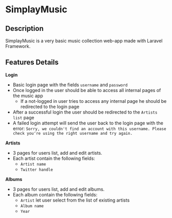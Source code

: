# SimplayMusic

## Description

SimplayMusic is a very basic music collection web-app made with Laravel Framework.

## Features Details

**Login**

- Basic login page with the fields `username` and `password`
- Once logged in the user should be able to access all internal pages of the music app
    - If a not-logged in user tries to access any internal page he should be redirected to the login page
- After a successful login the user should be redirected to the `Artists list` page
- A failed login attempt will send the user back to the login page with the error: `Sorry, we couldn't find an account with this username. Please check you're using the right username and try again.`

**Artists**

- 3 pages for users list, add and edit artists.
- Each artist contain the following fields:
    - `Artist name`
    - `Twitter handle`

**Albums**

- 3 pages for users list, add and edit albums.
- Each album contain the following fields:
    - `Artist` let user select from the list of existing artists
    - `Album name`
    - `Year`
